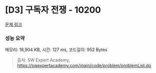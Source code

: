 # [D3] 구독자 전쟁 - 10200 

[문제 링크](https://swexpertacademy.com/main/code/problem/problemDetail.do?contestProbId=AXMCXV_qVgkDFAWv) 

### 성능 요약

메모리: 18,904 KB, 시간: 127 ms, 코드길이: 952 Bytes



> 출처: SW Expert Academy, https://swexpertacademy.com/main/code/problem/problemList.do